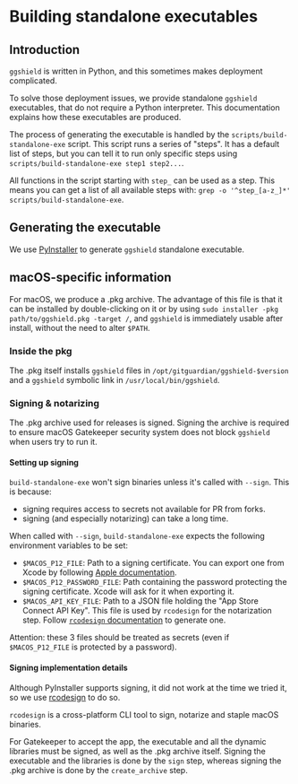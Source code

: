 # Building standalone executables

## Introduction

`ggshield` is written in Python, and this sometimes makes deployment complicated.

To solve those deployment issues, we provide standalone `ggshield` executables, that do not require a Python interpreter. This documentation explains how these executables are produced.

The process of generating the executable is handled by the `scripts/build-standalone-exe` script. This script runs a series of "steps". It has a default list of steps, but you can tell it to run only specific steps using `scripts/build-standalone-exe step1 step2...`.

All functions in the script starting with `step_` can be used as a step. This means you can get a list of all available steps with: `grep -o '^step_[a-z_]*' scripts/build-standalone-exe`.

## Generating the executable

We use [PyInstaller](https://pyinstaller.org) to generate `ggshield` standalone executable.

## macOS-specific information

For macOS, we produce a .pkg archive. The advantage of this file is that it can be installed by double-clicking on it or by using `sudo installer -pkg path/to/ggshield.pkg -target /`, and `ggshield` is immediately usable after install, without the need to alter `$PATH`.

### Inside the pkg

The .pkg itself installs `ggshield` files in `/opt/gitguardian/ggshield-$version` and a `ggshield` symbolic link in `/usr/local/bin/ggshield`.

### Signing & notarizing

The .pkg archive used for releases is signed. Signing the archive is required to ensure macOS Gatekeeper security system does not block `ggshield` when users try to run it.

#### Setting up signing

`build-standalone-exe` won't sign binaries unless it's called with `--sign`. This is because:

- signing requires access to secrets not available for PR from forks.
- signing (and especially notarizing) can take a long time.

When called with `--sign`, `build-standalone-exe` expects the following environment variables to be set:

- `$MACOS_P12_FILE`: Path to a signing certificate. You can export one from Xcode by following [Apple documentation][apple-signing-certificate].
- `$MACOS_P12_PASSWORD_FILE`: Path containing the password protecting the signing certificate. Xcode will ask for it when exporting it.
- `$MACOS_API_KEY_FILE`: Path to a JSON file holding the "App Store Connect API Key". This file is used by `rcodesign` for the notarization step. Follow [`rcodesign` documentation][rcodesign-api-key] to generate one.

Attention: these 3 files should be treated as secrets (even if `$MACOS_P12_FILE` is protected by a password).

[apple-signing-certificate]: https://help.apple.com/xcode/mac/current/#/dev154b28f09
[rcodesign-api-key]: https://gregoryszorc.com/docs/apple-codesign/0.27.0/apple_codesign_getting_started.html#obtaining-an-app-store-connect-api-key

#### Signing implementation details

Although PyInstaller supports signing, it did not work at the time we tried it, so we use [rcodesign][] to do so.

`rcodesign` is a cross-platform CLI tool to sign, notarize and staple macOS binaries.

For Gatekeeper to accept the app, the executable and all the dynamic libraries must be signed, as well as the .pkg archive itself. Signing the executable and the libraries is done by the `sign` step, whereas signing the .pkg archive is done by the `create_archive` step.

[rcodesign]: https://gregoryszorc.com/docs/apple-codesign/
